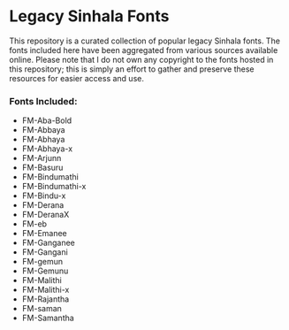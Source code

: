 # Legacy Sinhala Fonts

This repository is a curated collection of popular legacy Sinhala fonts. The fonts included here have been aggregated from various sources available online. Please note that I do not own any copyright to the fonts hosted in this repository; this is simply an effort to gather and preserve these resources for easier access and use.

### Fonts Included:

- FM-Aba-Bold
- FM-Abbaya
- FM-Abhaya
- FM-Abhaya-x
- FM-Arjunn
- FM-Basuru
- FM-Bindumathi
- FM-Bindumathi-x
- FM-Bindu-x
- FM-Derana
- FM-DeranaX
- FM-eb
- FM-Emanee
- FM-Ganganee
- FM-Gangani
- FM-gemun
- FM-Gemunu
- FM-Malithi
- FM-Malithi-x
- FM-Rajantha
- FM-saman
- FM-Samantha
